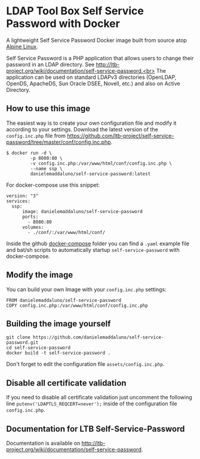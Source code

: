 # LDAP Tool Box Self Service Password with Docker
A lightweight Self Service Password Docker image built from source atop [Alpine Linux](https://store.docker.com/images/alpine).

Self Service Password is a PHP application that allows users to change their password in an LDAP directory. See http://ltb-project.org/wiki/documentation/self-service-password.<br>
The application can be used on standard LDAPv3 directories (OpenLDAP, OpenDS, ApacheDS, Sun Oracle DSEE, Novell, etc.) and also on Active Directory.


## How to use this image
The easiest way is to create your own configuration file and modify it according to your settings. Download the latest version of the `config.inc.php` file from https://github.com/ltb-project/self-service-password/tree/master/conf/config.inc.php.

```
$ docker run -d \
         -p 8080:80 \
         -v config.inc.php:/var/www/html/conf/config.inc.php \
         --name ssp \
         danielemaddaluno/self-service-password:latest
```

For docker-compose use this snippet:
```
version: "3"
services:
  ssp:
      image: danielemaddaluno/self-service-password
      ports:
        - 8080:80
      volumes:
        - ./conf/:/var/www/html/conf/
```
Inside the github [docker-compose](https://github.com/danielemaddaluno/self-service-password/tree/master/docker-compose) folder you can find a `.yaml` example file and bat/sh scripts to automatically startup `self-service-password` with docker-compose.


## Modify the image
You can build your own Image with your `config.inc.php` settings:

```
FROM danielemaddaluno/self-service-password
COPY config.inc.php:/var/www/html/conf/config.inc.php
```


## Building the image yourself
```
git clone https://github.com/danielemaddaluno/self-service-password.git
cd self-service-password
docker build -t self-service-password .
```

Don't forget to edit the configuration file `assets/config.inc.php`.


## Disable all certificate validation
If you need to disable all certificate validation just uncomment the following line `putenv('LDAPTLS_REQCERT=never');` inside of the configuration file `config.inc.php`.


## Documentation for LTB Self-Service-Password
Documentation is available on http://ltb-project.org/wiki/documentation/self-service-password.